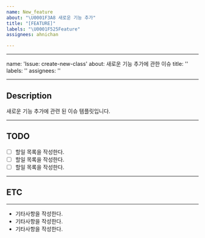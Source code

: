 ```yaml
---
name: New_feature
about: "\U0001F3A8 새로운 기능 추가"
title: "[FEATURE]"
labels: "\U0001F525Feature"
assignees: ahnichan

---
```


---
name: 'Issue: create-new-class'
about: 새로운 기능 추가에 관한 이슈
title: ''
labels: ''
assignees: ''

---

## Description
새로운 기능 추가에 관련 된 이슈 템플릿입니다.


---

## TODO
- [ ]  할일 목록을 작성한다.
- [ ]  할일 목록을 작성한다.
- [ ]  할일 목록을 작성한다.

---

## ETC

---
* 기타사항을 작성한다.
* 기타사항을 작성한다.
* 기타사항을 작성한다.
